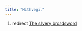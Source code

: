 ```yaml
---
title: "Mithvegil"
---
```


1.  redirect [The silvery broadsword](The_silvery_broadsword "wikilink")